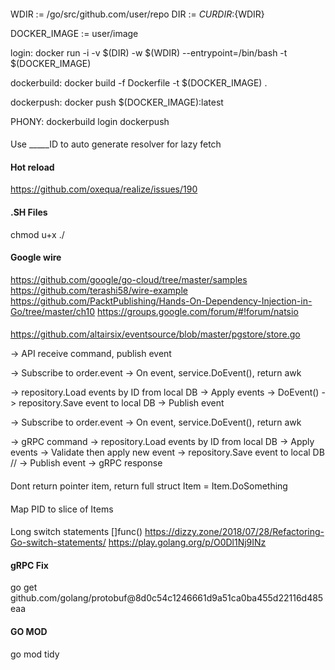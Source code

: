####

WDIR := /go/src/github.com/user/repo
DIR := ${CURDIR}:${WDIR}

DOCKER_IMAGE := user/image

login:
	docker run -i -v $(DIR) -w $(WDIR) --entrypoint=/bin/bash -t $(DOCKER_IMAGE)

dockerbuild:
	docker build -f Dockerfile -t $(DOCKER_IMAGE) .

dockerpush:
	docker push $(DOCKER_IMAGE):latest

PHONY: dockerbuild login dockerpush

####
Use _____ID to auto generate resolver for lazy fetch

#### Hot reload
https://github.com/oxequa/realize/issues/190

#### .SH Files
chmod u+x ./

#### Google wire
https://github.com/google/go-cloud/tree/master/samples
https://github.com/terashi58/wire-example
https://github.com/PacktPublishing/Hands-On-Dependency-Injection-in-Go/tree/master/ch10
https://groups.google.com/forum/#!forum/natsio

####
https://github.com/altairsix/eventsource/blob/master/pgstore/store.go


-> API receive command, publish event

-> Subscribe to order.event
-> On event, service.DoEvent(), return awk

-> repository.Load events by ID from local DB
-> Apply events
-> DoEvent()
-> repository.Save event to local DB
-> Publish event


-> Subscribe to order.event
-> On event, service.DoEvent(), return awk

-> gRPC command
-> repository.Load events by ID from local DB
-> Apply events
-> Validate then apply new event
-> repository.Save event to local DB
// -> Publish event
-> gRPC response

####
Dont return pointer item, return full struct
Item = Item.DoSomething

####
Map PID to slice of Items

####
Long switch statements 
[]func()
https://dizzy.zone/2018/07/28/Refactoring-Go-switch-statements/
https://play.golang.org/p/O0Dl1Nj9INz

#### gRPC Fix
go get github.com/golang/protobuf@8d0c54c1246661d9a51ca0ba455d22116d485eaa

#### GO MOD
go mod tidy
